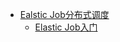 
* [Ealstic Job分布式调度](docs/21EalsticJob分布式任务调度/_sidebar.md)
  * [Elastic Job入门](./docs/21EalsticJob分布式任务调度/01EalsticJob入门/ELasticJob分布式任务调度课程讲义.md)

